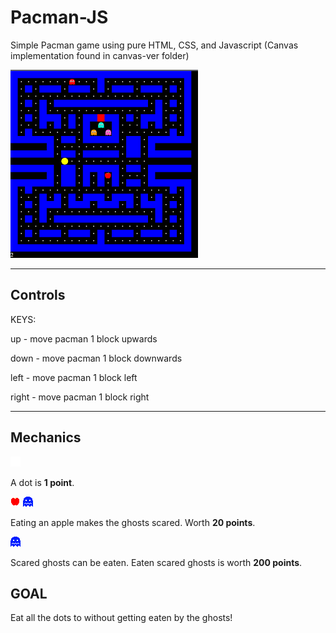 # Pacman-JS
Simple Pacman game using pure HTML, CSS, and Javascript
(Canvas implementation found in canvas-ver folder)

![game-screenshot](assets/screenshots/game.png)

---

## Controls

KEYS:

up - move pacman 1 block upwards 

down - move pacman 1 block downwards

left - move pacman 1 block left

right - move pacman 1 block right

---

## Mechanics

![dot](assets/pacman-art/other/dot.png) 

A dot is **1 point**.

![apple](assets/pacman-art/other/apple.png)
![scared](assets/pacman-art/ghosts/blue_ghost.png)

Eating an apple makes the ghosts scared. Worth **20 points**.

![scared](assets/pacman-art/ghosts/blue_ghost.png)

Scared ghosts can be eaten. Eaten scared ghosts is worth **200 points**. 

## GOAL

Eat all the dots to without getting eaten by the ghosts!
